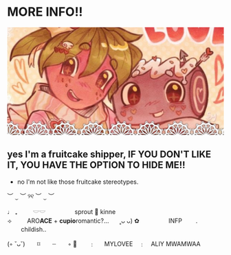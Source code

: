# MORE INFO!! 
![image alt](https://github.com/fascinatedberry/fascinatedberry/blob/c861a66175f506feb62c2bfbcfd766af1f3558bd/Untitled88_20250419082826.png) 

## yes I'm a fruitcake shipper, IF YOU DON'T LIKE IT, YOU HAVE THE OPTION TO HIDE ME!! 
- no I'm not like those fruitcake stereotypes. 

︶ ⏝ ︶ ୨୧ ︶ ⏝ ︶


♩      ₊ 　　   𓎟𓎟 　　  　　  sprout    🌱    kinne  
      ⟢ 　　  ARO**ACE**  +   **cupio**romantic?...⠀   ⠀˳ᴗ ᴗ)
 ✿  　　  　　    INFP　　  . 　　  childish.. 


(◦ ˘ᴗ˘)  ⌑  ┈  ◦ 🍓  ﹕   MYLOVEE ﹕ ALIY MWAMWAA
